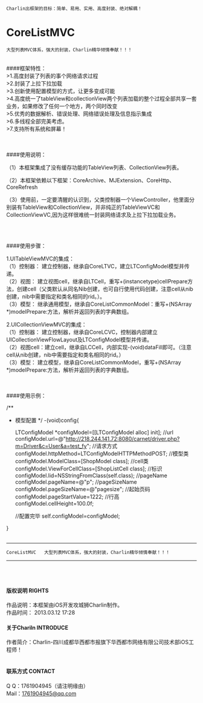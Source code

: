 
    Charlin出框架的目标：简单、易用、实用、高度封装、绝对解耦！

# CoreListMVC
    大型列表MVC体系，强大的封装，Charlin精华倾情奉献！！！
<br />
####框架特性：<br />
>1.高度封装了列表的事个网络请求过程<br />
>2.封装了上拉下拉加载<br />
>3.创新使用配置模型的方式，让更多变成可能 <br />
>4.高度统一了tableView和collectionView两个列表加载的整个过程全部共享一套业务，如果修改了任何一个地方，两个同时改变<br />
>5.优秀的数据解析、错误处理、网络错误处理及信息指示集成<br />
>6.多线程全部完美考虑。<br />
>7.支持所有系统和屏幕！<br />

<br /><br />
####使用说明：<br />

 （1）本框架集成了没有缓存功能的TableView列表、CollectionView列表。<br />
 
 （2）本框架依赖以下框架：CoreArchive、MJExtension、CoreHttp、CoreRefresh<br />
 
 （3）使用前，一定要清醒的认识到，父类控制器一个ViewController，他里面分别装有TableView和CollectionView，并非纯正的TableViewVC和CollectionViewVC,因为这样很难统一封装网络请求及上拉下拉加载业务。<br />



<br /><br />

####使用步骤：
 
 1.UITableViewMVC的集成：<br />
 （1）控制器：  建立控制器，继承自CoreLTVC，建立LTConfigModel模型并传递。<br />
 （2）视图：    建立视图cell，继承自LTCell，重写+(instancetype)cellPrepare方法，创建cell（父类默认从同名Nib创建，也可自行使用代码创建，注意cell从nib创建，nib中需要指定和类名相同的rid。）。<br />
 （3）模型：    继承通用模型，继承自CoreListCommonModel：重写+(NSArray *)modelPrepare:方法，解析并返回列表的字典数组。<br />
 
 2.UICollectionViewMVC的集成：<br />
 （1）控制器：  建立控制器，继承自CoreLCVC，控制器内部建立UICollectionViewFlowLayout及LTConfigModel模型并传递。<br />
 （2）视图cell：建立cell，继承自LCCell，内部实现-(void)dataFill即可。（注意cell从nib创建，nib中需要指定和类名相同的rid。）<br />
 （3）模型：    建立模型，继承自CoreListCommonModel，重写+(NSArray *)modelPrepare:方法，解析并返回列表的字典数组。<br />

<br /><br />
####使用示例：<br />
    
/**
 *  模型配置
 */
    -(void)config{
    
      LTConfigModel *configModel=[[LTConfigModel alloc] init];
      //url
      configModel.url=@"http://218.244.141.72:8080/carnet/driver.php?m=Driver&c=User&a=test_fy";
      //请求方式
      configModel.httpMethod=LTConfigModelHTTPMethodPOST;
      //模型类
      configModel.ModelClass=[ShopModel class];
      //cell类
      configModel.ViewForCellClass=[ShopListCell class];
      //标识
      configModel.lid=NSStringFromClass(self.class);
      //pageName
      configModel.pageName=@"p";
      //pageSizeName
      configModel.pageSizeName=@"pagesize";
      //起始页码
      configModel.pageStartValue=1222;
      //行高
      configModel.cellHeight=100.0f;
      
      //配置完毕
      self.configModel=configModel;
    
   }
<br /><br />


-----
    CoreListMVC   大型列表MVC体系，强大的封装，Charlin精华倾情奉献！！！
-----

<br /><br />

#### 版权说明 RIGHTS <br />
作品说明：本框架由iOS开发攻城狮Charlin制作。<br />
作品时间： 2013.03.12 17:28<br />


#### 关于Chariln INTRODUCE <br />
作者简介：Charlin-四川成都华西都市报旗下华西都市网络有限公司技术部iOS工程师！<br /><br />


#### 联系方式 CONTACT <br />
Q    Q：1761904945（请注明缘由）<br />
Mail：1761904945@qq.com<br />
